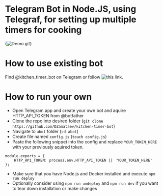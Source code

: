 # Telegram Bot in Node.JS, using Telegraf, for setting up multiple timers for cooking 

(![Demo gif](https://github.com/DZamataev/kitchen-timer-bot/raw/master/gif/demo.gif))

# How to use existing bot

Find @kitchen_timer_bot on Telegram or follow ![this link.](https://t.me/kitchen_timer_bot)

# How to run your own

* Open Telegram app and create your own bot and aquire HTTP_API_TOKEN from @botfather
* Clone the repo into desired folder (```git clone https://github.com/DZamataev/kitchen-timer-bot```)
* Navigate to ```abot``` folder (```cd abot```)
* Create file named ```config.js``` (```touch config.js```)
* Paste the following snippet into the config and replace ```YOUR_TOKEN_HERE``` with your previously aquired token.
```
module.exports = {
    HTTP_API_TOKEN: process.env.HTTP_API_TOKEN || 'YOUR_TOKEN_HERE'
};
```
* Make sure that you have Node.js and Docker installed and execute ```npm run deploy```
* Optionally consider using ```npm run undeploy``` and ```npm run dev``` if you want to tear down installation or make changes